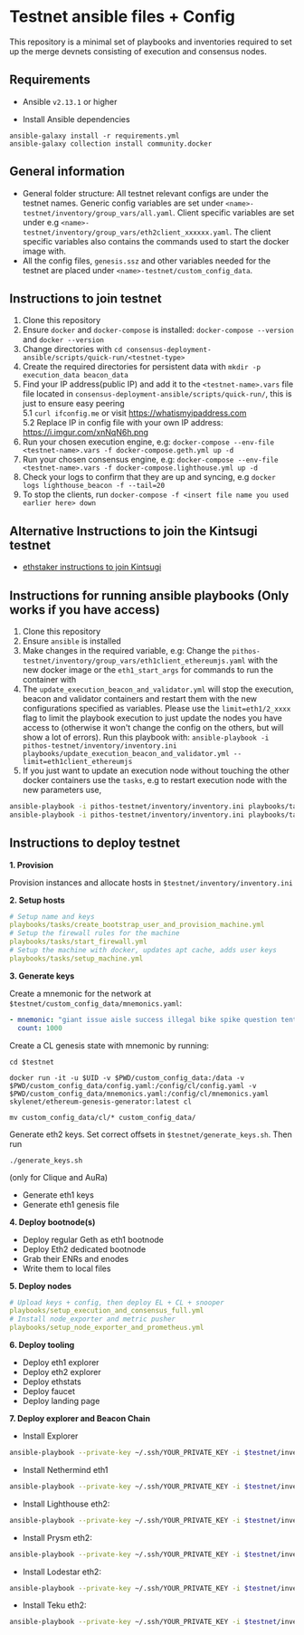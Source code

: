 # Testnet ansible files + Config

This repository is a minimal set of playbooks and inventories required to set up the merge devnets consisting of execution and
consensus nodes.

## Requirements

- Ansible `v2.13.1` or higher

- Install Ansible dependencies
```
ansible-galaxy install -r requirements.yml
ansible-galaxy collection install community.docker
```


## General information

- General folder structure: All testnet relevant configs are under the testnet names. Generic config variables are set under
  `<name>-testnet/inventory/group_vars/all.yaml`. Client specific variables are set under e.g `<name>-testnet/inventory/group_vars/eth2client_xxxxxx.yaml`.
  The client specific variables also contains the commands used to start the docker image with.
- All the config files, `genesis.ssz` and other variables needed for the testnet are placed under `<name>-testnet/custom_config_data`.

## Instructions to join testnet

1. Clone this repository
2. Ensure `docker` and `docker-compose` is installed: `docker-compose --version` and `docker --version`
3. Change directories with `cd consensus-deployment-ansible/scripts/quick-run/<testnet-type>`
4. Create the required directories for persistent data with `mkdir -p execution_data beacon_data`
5. Find your IP address(public IP) and add it to the `<testnet-name>.vars` file file located in `consensus-deployment-ansible/scripts/quick-run/`, this is just to ensure easy peering  
   5.1 `curl ifconfig.me` or visit https://whatismyipaddress.com  
   5.2 Replace IP in config file with your own IP address: https://i.imgur.com/xnNqN6h.png
6. Run your chosen execution engine, e.g: `docker-compose --env-file <testnet-name>.vars -f docker-compose.geth.yml up -d`
7. Run your chosen consensus engine, e.g: `docker-compose --env-file <testnet-name>.vars -f docker-compose.lighthouse.yml up -d`
8. Check your logs to confirm that they are up and syncing, e.g `docker logs lighthouse_beacon -f --tail=20`
9. To stop the clients, run `docker-compose -f <insert file name you used earlier here> down`

## Alternative Instructions to join the Kintsugi testnet

- [ethstaker instructions to join Kintsugi](https://github.com/remyroy/ethstaker/blob/main/merge-devnet.md)

## Instructions for running ansible playbooks (Only works if you have access)

1. Clone this repository
2. Ensure `ansible` is installed
3. Make changes in the required variable, e.g: Change the `pithos-testnet/inventory/group_vars/eth1client_ethereumjs.yaml`
   with the new docker image or the `eth1_start_args` for commands to run the container with
4. The `update_execution_beacon_and_validator.yml` will stop the execution, beacon and validator containers and restart them
   with the new configurations specified as variables. Please use the `limit=eth1/2_xxxx` flag to limit the playbook execution to just update
   the nodes you have access to (otherwise it won't change the config on the others, but will show a lot of errors).
   Run this playbook with: `ansible-playbook -i pithos-testnet/inventory/inventory.ini playbooks/update_execution_beacon_and_validator.yml --limit=eth1client_ethereumjs`
5. If you just want to update an execution node without touching the other docker containers use the `tasks`, e.g to restart execution node with the new parameters use,

```bash
ansible-playbook -i pithos-testnet/inventory/inventory.ini playbooks/tasks/stop_execution_node.yml --limit=eth1client_ethereumjs
ansible-playbook -i pithos-testnet/inventory/inventory.ini playbooks/tasks/start_execution_node.yml --limit=eth1client_ethereumjs
```

## Instructions to deploy testnet

**1. Provision**

Provision instances and allocate hosts in `$testnet/inventory/inventory.ini`

**2. Setup hosts**

```yaml
# Setup name and keys
playbooks/tasks/create_bootstrap_user_and_provision_machine.yml
# Setup the firewall rules for the machine
playbooks/tasks/start_firewall.yml
# Setup the machine with docker, updates apt cache, adds user keys
playbooks/tasks/setup_machine.yml
```

**3. Generate keys**

Create a mnemonic for the network at `$testnet/custom_config_data/mnemonics.yaml`:

```yaml
- mnemonic: "giant issue aisle success illegal bike spike question tent bar rely arctic volcano long crawl hungry vocal artwork sniff fantasy very lucky have athlete" # a 24 word BIP 39 mnemonic
  count: 1000
```

Create a CL genesis state with mnemonic by running:

```
cd $testnet

docker run -it -u $UID -v $PWD/custom_config_data:/data -v $PWD/custom_config_data/config.yaml:/config/cl/config.yaml -v $PWD/custom_config_data/mnemonics.yaml:/config/cl/mnemonics.yaml skylenet/ethereum-genesis-generator:latest cl

mv custom_config_data/cl/* custom_config_data/
```

Generate eth2 keys. Set correct offsets in `$testnet/generate_keys.sh`. Then run

```
./generate_keys.sh
```

(only for Clique and AuRa)

- Generate eth1 keys
- Generate eth1 genesis file

**4. Deploy bootnode(s)**

- Deploy regular Geth as eth1 bootnode
- Deploy Eth2 dedicated bootnode
- Grab their ENRs and enodes
- Write them to local files

**5. Deploy nodes**

```yaml
# Upload keys + config, then deploy EL + CL + snooper
playbooks/setup_execution_and_consensus_full.yml
# Install node_exporter and metric pusher
playbooks/setup_node_exporter_and_prometheus.yml
```

**6. Deploy tooling**

- Deploy eth1 explorer
- Deploy eth2 explorer
- Deploy ethstats
- Deploy faucet
- Deploy landing page

**7. Deploy explorer and Beacon Chain**

- Install Explorer
```bash
ansible-playbook --private-key ~/.ssh/YOUR_PRIVATE_KEY -i $testnet/inventory/inventory.ini playbooks/setup_beacon_and_execution_explorer_full.yml --limit=explorer
```

- Install Nethermind eth1
```bash
ansible-playbook --private-key ~/.ssh/YOUR_PRIVATE_KEY -i $testnet/inventory/inventory.ini playbooks/setup_execution_and_consensus_full.yml --limit=eth1client_nethermind
```

- Install Lighthouse eth2:
```bash
ansible-playbook --private-key ~/.ssh/YOUR_PRIVATE_KEY -i $testnet/inventory/inventory.ini playbooks/setup_execution_and_consensus_full.yml --limit=eth2client_lighthouse
```

- Install Prysm eth2:
```bash
ansible-playbook --private-key ~/.ssh/YOUR_PRIVATE_KEY -i $testnet/inventory/inventory.ini playbooks/setup_execution_and_consensus_full.yml --limit=eth2client_prysm
```

- Install Lodestar eth2:
```bash
ansible-playbook --private-key ~/.ssh/YOUR_PRIVATE_KEY -i $testnet/inventory/inventory.ini playbooks/setup_execution_and_consensus_full.yml --limit=eth2client_lodestar
```

- Install Teku eth2:
```bash
ansible-playbook --private-key ~/.ssh/YOUR_PRIVATE_KEY -i $testnet/inventory/inventory.ini playbooks/setup_execution_and_consensus_full.yml --limit=eth2client_teku
```